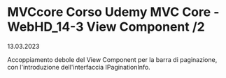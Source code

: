 # MVCcore Corso Udemy MVC Core - WebHD_14-3 View Component /2
13.03.2023

Accoppiamento debole del View Component per la barra di paginazione,
con l'introduzione dell'interfaccia IPaginationInfo.


